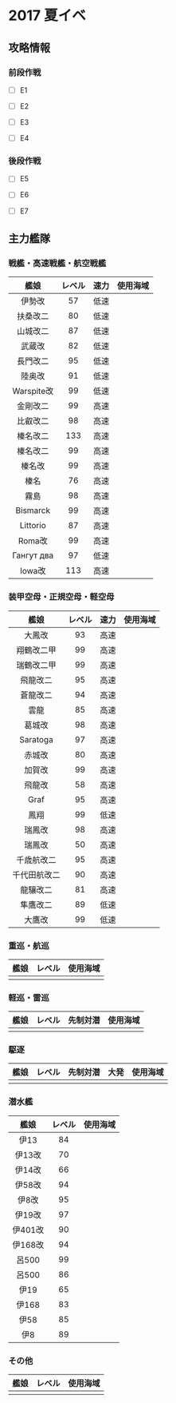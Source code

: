 # 2017 夏イベ


## 攻略情報

### 前段作戦

- [ ] E1

- [ ] E2

- [ ] E3

- [ ] E4

### 後段作戦

- [ ] E5

- [ ] E6

- [ ] E7

## 主力艦隊

### 戦艦・高速戦艦・航空戦艦

| 艦娘       | レベル  | 速力       | 使用海域 |
| :--------: | :-----: | :--------: | :----:   |
| 伊勢改     | 57      | 低速       |          |
| 扶桑改二   | 80      | 低速       |          |
| 山城改二   | 87      | 低速       |          |
| 武蔵改     | 82      | 低速       |          |
| 長門改二   | 95      | 低速       |          |
| 陸奥改     | 91      | 低速       |          |
| Warspite改 | 99      | 低速       |          |
| 金剛改二   | 99      | 高速       |          |
| 比叡改二   | 98      | 高速       |          |
| 榛名改二   | 133     | 高速       |          |
| 榛名改二   | 99      | 高速       |          |
| 榛名改     | 99      | 高速       |          |
| 榛名       | 76      | 高速       |          |
| 霧島       | 98      | 高速       |          |
| Bismarck   | 99      | 高速       |          |
| Littorio   | 87      | 高速       |          |
| Roma改     | 99      | 高速       |          |
| Гангут два | 97      | 低速       |          |
| Iowa改     | 113     | 高速           |          |

### 装甲空母・正規空母・軽空母

| 艦娘         | レベル  | 速力       | 使用海域 |
| :--------:   | :-----: | :--------: | :----:   |
| 大鳳改       | 93      | 高速       |          |
| 翔鶴改二甲   | 99      | 高速       |          |
| 瑞鶴改二甲   | 99      | 高速       |          |
| 飛龍改二     | 95      | 高速       |          |
| 蒼龍改二     | 94      | 高速       |          |
| 雲龍         | 85      | 高速       |          |
| 葛城改       | 98      | 高速       |          |
| Saratoga     | 97      | 高速       |          |
| 赤城改       | 80      | 高速       |          |
| 加賀改       | 99      | 高速       |          |
| 飛龍改       | 58      | 高速       |          |
| Graf         | 95      | 高速       |          |
| 鳳翔         | 99      | 低速       |          |
| 瑞鳳改       | 98      | 高速       |          |
| 瑞鳳改       | 50      | 高速       |          |
| 千歳航改二   | 95      | 高速       |          |
| 千代田航改二 | 90      | 高速       |          |
| 龍驤改二     | 81      | 高速       |          |
| 隼鷹改二     | 89      | 低速       |          |
| 大鷹改       | 99      | 低速       |          |

### 重巡・航巡

| 艦娘       | レベル  | 使用海域 |
| :--------: | :-----: | :----:   |
|            |         |          |

### 軽巡・雷巡
| 艦娘       | レベル  | 先制対潜 | 使用海域 |
| :--------: | :-----: | :----:   | :----:   |
|            |         |          |          |

### 駆逐

| 艦娘       | レベル  | 先制対潜 | 大発   | 使用海域 |
| :--------: | :-----: | :----:   | :----: | :----:   |
|            |         |          |        |          |

### 潜水艦

| 艦娘       | レベル  | 使用海域 |
| :--------: | :-----: | :----:   |
| 伊13       | 84      |          |
| 伊13改     | 70      |          |
| 伊14改     | 66      |          |
| 伊58改     | 94      |          |
| 伊8改      | 95      |          |
| 伊19改     | 97      |          |
| 伊401改    | 90      |          |
| 伊168改    | 94      |          |
| 呂500      | 99      |          |
| 呂500      | 86      |          |
| 伊19       | 65      |          |
| 伊168      | 83      |          |
| 伊58       | 85      |          |
| 伊8        | 89      |          |

### その他

| 艦娘       | レベル  | 使用海域 |
| :--------: | :-----: | :----:   |
|            |         |          |
